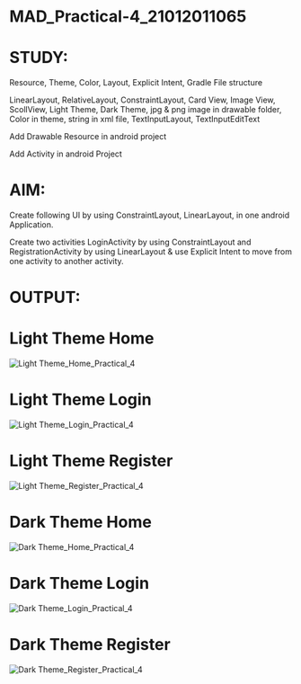 # MAD_Practical-4_21012011065

# STUDY:
Resource, Theme, Color, Layout, Explicit Intent, Gradle File structure

LinearLayout, RelativeLayout,  ConstraintLayout, Card View, Image View, ScollView, Light Theme, Dark Theme, jpg & png image in drawable folder, Color in theme, string in xml file, TextInputLayout, TextInputEditText

Add Drawable Resource in android project

Add Activity in android Project

# AIM: 
Create following UI by using ConstraintLayout, LinearLayout, in one android Application. 

Create two activities LoginActivity by using ConstraintLayout and RegistrationActivity by using LinearLayout & use Explicit Intent to move from one activity to another activity.

# OUTPUT:
# Light Theme Home

![Light Theme_Home_Practical_4](https://github.com/amipatel1708/MAD_Practical-4_21012011065/assets/139481113/fd7b9720-a168-4a0d-a01e-05e832535e47)

# Light Theme Login

![Light Theme_Login_Practical_4](https://github.com/amipatel1708/MAD_Practical-4_21012011065/assets/139481113/92e17898-0e81-4f43-8296-48a83af6d17f)

# Light Theme Register

![Light Theme_Register_Practical_4](https://github.com/amipatel1708/MAD_Practical-4_21012011065/assets/139481113/0f010320-4641-4057-842c-292fc94efd0d)

# Dark Theme Home

![Dark Theme_Home_Practical_4](https://github.com/amipatel1708/MAD_Practical-4_21012011065/assets/139481113/4d7678d4-1a05-4771-9edf-17da05e2ca46)

# Dark Theme Login

![Dark Theme_Login_Practical_4](https://github.com/amipatel1708/MAD_Practical-4_21012011065/assets/139481113/41ba401e-9eb8-4d31-b1c7-30ff67ee4529)

# Dark Theme Register

![Dark Theme_Register_Practical_4](https://github.com/amipatel1708/MAD_Practical-4_21012011065/assets/139481113/acb2ff1c-7bf7-419d-bf06-cdd1d30a798e)
